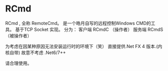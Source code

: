 # RCmd

RCmd , 全称 RemoteCmd。
是一个皓月自写的远程控制Windows CMD的工具。
基于TCP Socket 实现。
分为：
客户端 RCmdC  （操作者）
服务端 RCmdS （被操作者）


为考虑在因某种原因无法安装运行时的环境下（笑）
直接提供.Net FX 4 版本.(内核自带)
故意不考虑 .Net6/7++

请合理使用。